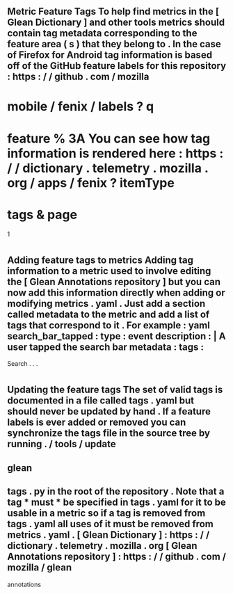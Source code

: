#
Metric
Feature
Tags
To
help
find
metrics
in
the
[
Glean
Dictionary
]
and
other
tools
metrics
should
contain
tag
metadata
corresponding
to
the
feature
area
(
s
)
that
they
belong
to
.
In
the
case
of
Firefox
for
Android
tag
information
is
based
off
of
the
GitHub
feature
labels
for
this
repository
:
https
:
/
/
github
.
com
/
mozilla
-
mobile
/
fenix
/
labels
?
q
=
feature
%
3A
You
can
see
how
tag
information
is
rendered
here
:
https
:
/
/
dictionary
.
telemetry
.
mozilla
.
org
/
apps
/
fenix
?
itemType
=
tags
&
page
=
1
#
#
Adding
feature
tags
to
metrics
Adding
tag
information
to
a
metric
used
to
involve
editing
the
[
Glean
Annotations
repository
]
but
you
can
now
add
this
information
directly
when
adding
or
modifying
metrics
.
yaml
.
Just
add
a
section
called
metadata
to
the
metric
and
add
a
list
of
tags
that
correspond
to
it
.
For
example
:
yaml
search_bar_tapped
:
type
:
event
description
:
|
A
user
tapped
the
search
bar
metadata
:
tags
:
-
Search
.
.
.
#
#
Updating
the
feature
tags
The
set
of
valid
tags
is
documented
in
a
file
called
tags
.
yaml
but
should
never
be
updated
by
hand
.
If
a
feature
labels
is
ever
added
or
removed
you
can
synchronize
the
tags
file
in
the
source
tree
by
running
.
/
tools
/
update
-
glean
-
tags
.
py
in
the
root
of
the
repository
.
Note
that
a
tag
*
must
*
be
specified
in
tags
.
yaml
for
it
to
be
usable
in
a
metric
so
if
a
tag
is
removed
from
tags
.
yaml
all
uses
of
it
must
be
removed
from
metrics
.
yaml
.
[
Glean
Dictionary
]
:
https
:
/
/
dictionary
.
telemetry
.
mozilla
.
org
[
Glean
Annotations
repository
]
:
https
:
/
/
github
.
com
/
mozilla
/
glean
-
annotations
